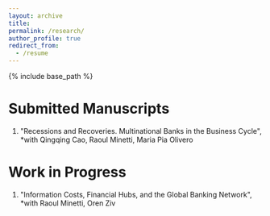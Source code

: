 ```yaml
---
layout: archive
title: 
permalink: /research/
author_profile: true
redirect_from:
  - /resume
---
```


{% include base_path %}

Submitted Manuscripts
======
1. "Recessions and Recoveries. Multinational Banks in the Business Cycle",  *with Qingqing Cao, Raoul Minetti, Maria Pia Olivero

Work in Progress
======
1. "Information Costs, Financial Hubs, and the Global Banking Network",  *with Raoul Minetti, Oren Ziv
